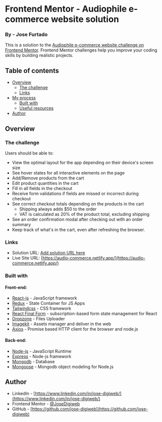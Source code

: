 # Frontend Mentor - Audiophile e-commerce website solution
### By - Jose Furtado

This is a solution to the [Audiophile e-commerce website challenge on Frontend Mentor](https://www.frontendmentor.io/challenges/audiophile-ecommerce-website-C8cuSd_wx). Frontend Mentor challenges help you improve your coding skills by building realistic projects. 

## Table of contents

- [Overview](#overview)
  - [The challenge](#the-challenge)
  - [Links](#links)
- [My process](#my-process)
  - [Built with](#built-with)
  - [Useful resources](#useful-resources)
- [Author](#author)

## Overview

### The challenge

Users should be able to:

- View the optimal layout for the app depending on their device's screen size
- See hover states for all interactive elements on the page
- Add/Remove products from the cart
- Edit product quantities in the cart
- Fill in all fields in the checkout
- Receive form validations if fields are missed or incorrect during checkout
- See correct checkout totals depending on the products in the cart
  - Shipping always adds $50 to the order
  - VAT is calculated as 20% of the product total, excluding shipping
- See an order confirmation modal after checking out with an order summary
- Keep track of what's in the cart, even after refreshing the browser.

### Links

- Solution URL: [Add solution URL here](https://your-solution-url.com)
- Live Site URL: [https://audio-commerce.netlify.app/](https://audio-commerce.netlify.app/)

### Built with
#### Front-end:
- [React-js](https://reactjs.org/) - JavaScript framework
- [Redux](https://redux.js.org/) - State Container for JS Apps
- [Tailwindcss](https://tailwindcss.com/) - CSS framework
- [React Final Form](https://final-form.org/react) - subscription-based form state management for React
- [Dropzone](https://www.dropzone.dev/js/) - Files Uploader
- [Imagekit](https://imagekit.io/) - Assets manager and deliver in the web
- [Axios](https://axios-http.com/) - Promise based HTTP client for the browser and node.js

#### Back-end:
- [Node-js](https://nodejs.org/) - JavaScript Runtime
- [Express](https://expressjs.com/) - Node-js framework
- [Mongodb](https://www.mongodb.com/) - Database
- [Mongoose](https://mongoosejs.com/) - Mongodb object modeling for Node.js

## Author

- LinkedIn - [https://www.linkedin.com/in/jose-digiweb/](https://www.linkedin.com/in/jose-digiweb/)
- Frontend Mentor - [@JoseDigiweb](https://www.frontendmentor.io/profile/JoseDigiweb)
- GitHub - [https://github.com/jose-digiweb](https://github.com/jose-digiweb)

